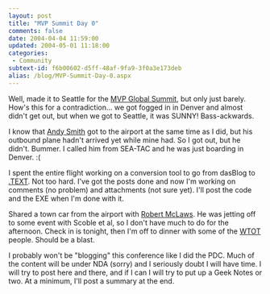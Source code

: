```yaml
---
layout: post
title: "MVP Summit Day 0"
comments: false
date: 2004-04-04 11:59:00
updated: 2004-05-01 11:18:00
categories:
 - Community
subtext-id: f6b00602-d5ff-48af-9fa9-3f0a3e173deb
alias: /blog/MVP-Summit-Day-0.aspx
---
```



Well, made it to Seattle for the [MVP Global Summit](http://www.eweek.com/article2/0,1759,1560964,00.asp), but only just barely. How's this for a contradiction... we got fogged in in Denver and almost didn't get out, but when we got to Seattle, it was SUNNY! Bass-ackwards. 

I know that [Andy Smith](http://weblogs.asp.net/asmith/) got to the airport at the same time as I did, but his outbound plane hadn't arrived yet while mine had. So I got out, but he didn't. Bummer. I called him from SEA-TAC and he was just boarding in Denver. :( 

I spent the entire flight working on a conversion tool to go from dasBlog to [.TEXT](http://www.gotdotnet.com/Community/Workspaces/Workspace.aspx?id=e99fccb3-1a8c-42b5-90ee-348f6b77c407). Not too hard. I've got the posts done and now I'm working on comments (no problem) and attachments (not sure yet). I'll post the code and the EXE when I'm done with it. 

Shared a town car from the airport with [Robert McLaws](http://www.google.com/search?sourceid=navclient&ie=UTF-8&oe=UTF-8&q=Robert+McLaws). He was jetting off to some event with Scoble et al, so I don't have much to do for the afternoon. Check in is tonight, then I'm off to dinner with some of the [WTOT](http://groups.yahoo.com/group/win_tech_off_topic/) people. Should be a blast. 

I probably won't be "blogging" this conference like I did the PDC. Much of the content will be under NDA (sorry) and I seriously doubt I will have time. I will try to post here and there, and if I can I will try to put up a Geek Notes or two. At a minimum, I'll post a summary at the end. 
